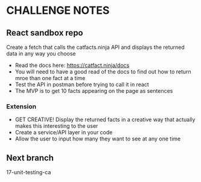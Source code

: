 # CHALLENGE NOTES

## React sandbox repo

Create a fetch that calls the catfacts.ninja API and displays the returned data in any way you choose

- Read the docs here: https://catfact.ninja/docs
- You will need to have a good read of the docs to find out how to return mroe than one fact at a time
- Test the API in postman before trying to call it in react
- The MVP is to get 10 facts appearing on the page as sentences

### Extension

- GET CREATIVE! Display the returned facts in a creative way that actually makes this interesting to the user
- Create a service/API layer in your code
- Allow the user to input how many they want to see at any one time

## Next branch

17-unit-testing-ca
